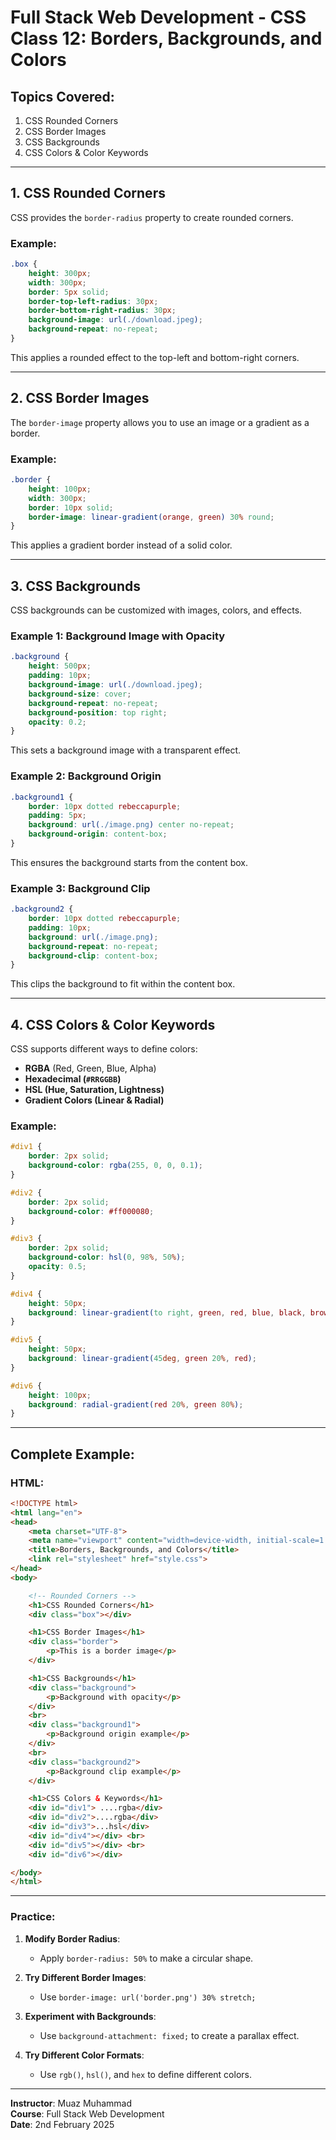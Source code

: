 # Full Stack Web Development - CSS Class 12: Borders, Backgrounds, and Colors

## Topics Covered:
1. CSS Rounded Corners  
2. CSS Border Images  
3. CSS Backgrounds  
4. CSS Colors & Color Keywords  

---

## 1. CSS Rounded Corners

CSS provides the `border-radius` property to create rounded corners.

### Example:
```css
.box {
    height: 300px;
    width: 300px;
    border: 5px solid;
    border-top-left-radius: 30px;
    border-bottom-right-radius: 30px;
    background-image: url(./download.jpeg);
    background-repeat: no-repeat;
}
```
This applies a rounded effect to the top-left and bottom-right corners.

---

## 2. CSS Border Images

The `border-image` property allows you to use an image or a gradient as a border.

### Example:
```css
.border {
    height: 100px;
    width: 300px;
    border: 10px solid;
    border-image: linear-gradient(orange, green) 30% round;
}
```
This applies a gradient border instead of a solid color.

---

## 3. CSS Backgrounds

CSS backgrounds can be customized with images, colors, and effects.

### Example 1: Background Image with Opacity
```css
.background {
    height: 500px;
    padding: 10px;
    background-image: url(./download.jpeg);
    background-size: cover;
    background-repeat: no-repeat;
    background-position: top right;
    opacity: 0.2;
}
```
This sets a background image with a transparent effect.

### Example 2: Background Origin
```css
.background1 {
    border: 10px dotted rebeccapurple;
    padding: 5px;
    background: url(./image.png) center no-repeat;
    background-origin: content-box;
}
```
This ensures the background starts from the content box.

### Example 3: Background Clip
```css
.background2 {
    border: 10px dotted rebeccapurple;
    padding: 10px;
    background: url(./image.png);
    background-repeat: no-repeat;
    background-clip: content-box;
}
```
This clips the background to fit within the content box.

---

## 4. CSS Colors & Color Keywords

CSS supports different ways to define colors:  
- **RGBA** (Red, Green, Blue, Alpha)  
- **Hexadecimal (`#RRGGBB`)**
- **HSL (Hue, Saturation, Lightness)**
- **Gradient Colors (Linear & Radial)**

### Example:
```css
#div1 {
    border: 2px solid;
    background-color: rgba(255, 0, 0, 0.1);
}

#div2 {
    border: 2px solid;
    background-color: #ff000080;
}

#div3 {
    border: 2px solid;
    background-color: hsl(0, 98%, 50%);
    opacity: 0.5;
}

#div4 {
    height: 50px;
    background: linear-gradient(to right, green, red, blue, black, brown, skyblue);
}

#div5 {
    height: 50px;
    background: linear-gradient(45deg, green 20%, red);
}

#div6 {
    height: 100px;
    background: radial-gradient(red 20%, green 80%);
}
```

---

## Complete Example:

### **HTML:**
```html
<!DOCTYPE html>
<html lang="en">
<head>
    <meta charset="UTF-8">
    <meta name="viewport" content="width=device-width, initial-scale=1.0">
    <title>Borders, Backgrounds, and Colors</title>
    <link rel="stylesheet" href="style.css">
</head>
<body>

    <!-- Rounded Corners -->
    <h1>CSS Rounded Corners</h1>
    <div class="box"></div>

    <h1>CSS Border Images</h1>
    <div class="border">
        <p>This is a border image</p>
    </div>

    <h1>CSS Backgrounds</h1>
    <div class="background">
        <p>Background with opacity</p>
    </div>
    <br>
    <div class="background1">
        <p>Background origin example</p>
    </div>
    <br>
    <div class="background2">
        <p>Background clip example</p>
    </div>

    <h1>CSS Colors & Keywords</h1>
    <div id="div1"> ....rgba</div>
    <div id="div2">....rgba</div>
    <div id="div3">...hsl</div>
    <div id="div4"></div> <br>
    <div id="div5"></div> <br>
    <div id="div6"></div>

</body>
</html>
```

---

### **Practice:**
1. **Modify Border Radius**:  
   - Apply `border-radius: 50%` to make a circular shape.

2. **Try Different Border Images**:  
   - Use `border-image: url('border.png') 30% stretch;`

3. **Experiment with Backgrounds**:  
   - Use `background-attachment: fixed;` to create a parallax effect.

4. **Try Different Color Formats**:  
   - Use `rgb()`, `hsl()`, and `hex` to define different colors.

---

**Instructor**: Muaz Muhammad  
**Course**: Full Stack Web Development  
**Date**: 2nd February 2025